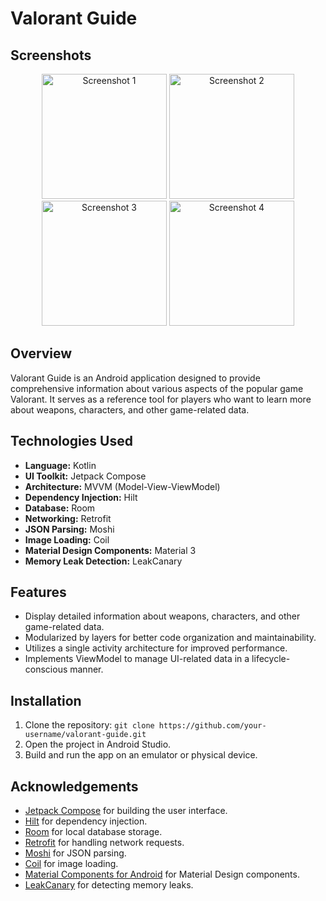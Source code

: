 # Valorant Guide

## Screenshots
<div align="center">
    <img src="https://github.com/AhmedKhattab01/valorant-guide/assets/92499066/432c5a76-3b46-4b46-b790-d14250982267" alt="Screenshot 1" width="200"/>
    <img src="https://github.com/AhmedKhattab01/valorant-guide/assets/92499066/5293721f-3d93-4eae-893f-92459aec030a" alt="Screenshot 2" width="200"/>
    <img src="https://github.com/AhmedKhattab01/valorant-guide/assets/92499066/744f11ac-d60d-406b-bfce-a7df1f8c2d80" alt="Screenshot 3" width="200"/>
    <img src="https://github.com/AhmedKhattab01/valorant-guide/assets/92499066/432c5a76-3b46-4b46-b790-d14250982267" alt="Screenshot 4" width="200"/>
</div>

## Overview
Valorant Guide is an Android application designed to provide comprehensive information about various aspects of the popular game Valorant. It serves as a reference tool for players who want to learn more about weapons, characters, and other game-related data.

## Technologies Used
- **Language:** Kotlin
- **UI Toolkit:** Jetpack Compose
- **Architecture:** MVVM (Model-View-ViewModel)
- **Dependency Injection:** Hilt
- **Database:** Room
- **Networking:** Retrofit
- **JSON Parsing:** Moshi
- **Image Loading:** Coil
- **Material Design Components:** Material 3
- **Memory Leak Detection:** LeakCanary

## Features
- Display detailed information about weapons, characters, and other game-related data.
- Modularized by layers for better code organization and maintainability.
- Utilizes a single activity architecture for improved performance.
- Implements ViewModel to manage UI-related data in a lifecycle-conscious manner.

## Installation
1. Clone the repository: `git clone https://github.com/your-username/valorant-guide.git`
2. Open the project in Android Studio.
3. Build and run the app on an emulator or physical device.

## Acknowledgements
- [Jetpack Compose](https://developer.android.com/jetpack/compose) for building the user interface.
- [Hilt](https://developer.android.com/training/dependency-injection/hilt-android) for dependency injection.
- [Room](https://developer.android.com/topic/libraries/architecture/room) for local database storage.
- [Retrofit](https://square.github.io/retrofit/) for handling network requests.
- [Moshi](https://github.com/square/moshi) for JSON parsing.
- [Coil](https://github.com/coil-kt/coil) for image loading.
- [Material Components for Android](https://material.io/develop/android) for Material Design components.
- [LeakCanary](https://square.github.io/leakcanary/) for detecting memory leaks.

